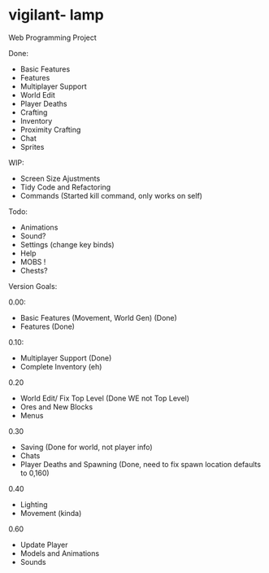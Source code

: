 # vigilant- lamp
Web Programming Project

Done:

- Basic Features
- Features
- Multiplayer Support
- World Edit
- Player Deaths
- Crafting
- Inventory
- Proximity Crafting
- Chat
- Sprites

WIP:
- Screen Size Ajustments
- Tidy Code and Refactoring
- Commands (Started kill command, only works on self)

Todo:
- Animations
- Sound?
- Settings (change key binds)
- Help
- MOBS !
- Chests?


Version Goals:

0.00:

- Basic Features (Movement, World Gen) (Done)
- Features (Done)

0.10:

- Multiplayer Support (Done)
- Complete Inventory (eh)

0.20
- World Edit/ Fix Top Level (Done WE not Top Level)
- Ores and New Blocks 
- Menus

0.30

- Saving (Done for world, not player info)
- Chats
- Player Deaths and Spawning (Done, need to fix spawn location defaults to 0,160)

0.40
- Lighting
- Movement (kinda)

0.60

- Update Player
- Models and Animations
- Sounds

